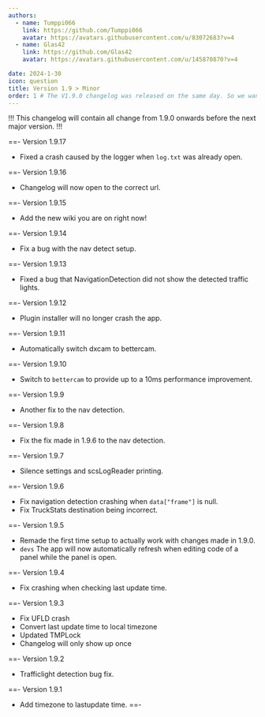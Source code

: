 ```yaml
---
authors: 
  - name: Tumppi066
    link: https://github.com/Tumppi066
    avatar: https://avatars.githubusercontent.com/u/83072683?v=4
  - name: Glas42
    link: https://github.com/Glas42
    avatar: https://avatars.githubusercontent.com/u/145870870?v=4

date: 2024-1-30
icon: question
title: Version 1.9 > Minor
order: 1 # The V1.9.0 changelog was released on the same day. So we want to make this one show up over it.
---
```


!!!
This changelog will contain all change from 1.9.0 onwards before the next major version.
!!!

==- Version 1.9.17
- Fixed a crash caused by the logger when `log.txt` was already open.

==- Version 1.9.16
- Changelog will now open to the correct url.

==- Version 1.9.15
- Add the new wiki you are on right now!

==- Version 1.9.14
- Fix a bug with the nav detect setup.

==- Version 1.9.13
- Fixed a bug that NavigationDetection did not show the detected traffic lights.

==- Version 1.9.12
- Plugin installer will no longer crash the app.

==- Version 1.9.11
- Automatically switch dxcam to bettercam.

==- Version 1.9.10
- Switch to `bettercam` to provide up to a 10ms performance improvement.

==- Version 1.9.9
- Another fix to the nav detection.

==- Version 1.9.8
- Fix the fix made in 1.9.6 to the nav detection.

==- Version 1.9.7
- Silence settings and scsLogReader printing.

==- Version 1.9.6
- Fix navigation detection crashing when `data["frame"]` is null.
- Fix TruckStats destination being incorrect.

==- Version 1.9.5
- Remade the first time setup to actually work with changes made in 1.9.0.
- `devs` The app will now automatically refresh when editing code of a panel while the panel is open.

==- Version 1.9.4
- Fix crashing when checking last update time.

==- Version 1.9.3
- Fix UFLD crash
- Convert last update time to local timezone
- Updated TMPLock
- Changelog will only show up once

==- Version 1.9.2
- Trafficlight detection bug fix.

==- Version 1.9.1
- Add timezone to lastupdate time.
==-